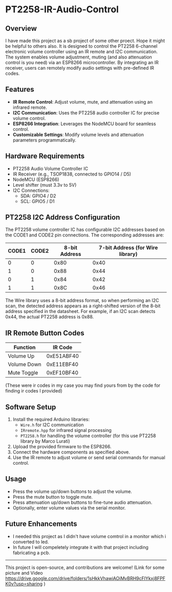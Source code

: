 # PT2258-IR-Audio-Control

## Overview
I have made this project as a sb project of some other proect. Hope it might be helpful to others also.
It is designed to control the PT2258 6-channel electronic volume controller using an IR remote and I2C communication. The system enables volume adjustment, muting (and also attenuation control is you need) via an ESP8266 microcontroller. By integrating an IR receiver, users can remotely modify audio settings with pre-defined IR codes.

## Features
- **IR Remote Control**: Adjust volume, mute, and attenuation using an infrared remote.
- **I2C Communication**: Uses the PT2258 audio controller IC for precise volume control.
- **ESP8266 Integration**: Leverages the NodeMCU board for seamless control.
- **Customizable Settings**: Modify volume levels and attenuation parameters programmatically.

## Hardware Requirements
- PT2258 Audio Volume Controller IC
- IR Receiver (e.g., TSOP1838, connected to GPIO14 / D5)
- NodeMCU (ESP8266)
- Level shifter (must 3.3v to 5V)
- I2C Connections:
  - SDA: GPIO4 / D2
  - SCL: GPIO5 / D1

## PT2258 I2C Address Configuration
The PT2258 volume controller IC has configurable I2C addresses based on the CODE1 and CODE2 pin connections. The corresponding addresses are:

| CODE1 | CODE2 | 8-bit Address | 7-bit Address (for Wire library) |
|-------|-------|--------------|----------------------------------|
|   0   |   0   |    0x80      |    0x40                         |
|   1   |   0   |    0x88      |    0x44                         |
|   0   |   1   |    0x84      |    0x42                         |
|   1   |   1   |    0x8C      |    0x46                         |

The Wire library uses a 8-bit address format, so when performing an I2C scan, the detected address appears as a right-shifted version of the 8-bit address specified in the datasheet. For example, if an I2C scan detects 0x44, the actual PT2258 address is 0x88.

## IR Remote Button Codes
| Function       | IR Code      |
|---------------|-------------|
| Volume Up     | 0xE51ABF40  |
| Volume Down   | 0xE11EBF40  |
| Mute Toggle   | 0xEF10BF40  |

(These were ir codes in my case you may find yours from by the code for finding ir codes I provided)

## Software Setup
1. Install the required Arduino libraries:
   - `Wire.h` for I2C communication
   - `IRremote.hpp` for infrared signal processing
   - `PT2258.h` for handling the volume controller (for this use PT2258 library by Marco Lurati)
2. Upload the provided firmware to the ESP8266.
3. Connect the hardware components as specified above.
4. Use the IR remote to adjust volume or send serial commands for manual control.

## Usage
- Press the volume up/down buttons to adjust the volume.
- Press the mute button to toggle mute.
- Press attenuation up/down buttons to fine-tune audio attenuation.
- Optionally, enter volume values via the serial monitor.

## Future Enhancements
- I needed this project as I didn't have volume comtrol in a monitor which i converted to led.
- In future I will compeletely integrate it with that project including fabricating a pcb.

---
This project is open-source, and contributions are welcome!
(Link for some picture and Video https://drive.google.com/drive/folders/1sHkkVhawiAOiMvBRH9cFlYkxj8FPFK0v?usp=sharing )


